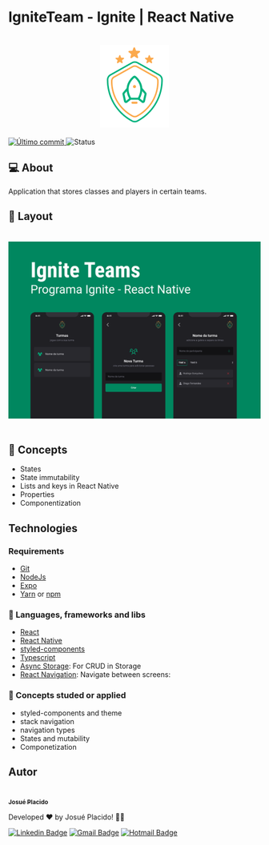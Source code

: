 # IgniteTeam - Ignite | React Native

<span style="display: flex;">
 <img style="margin: 20px auto;" src="./.github/Logo.png"/>
</span>

<a href="https://github.com/JosuePlacido/nlw-03/commits/master">
	<img alt="Último commit" src="https://img.shields.io/static/v1?label=last update&	message=20/06/2024&color=green&style=flat"/>
</a>
<img alt="Status" src="https://img.shields.io/static/v1?label=status&message=Em%20Desenvolvimento&color=orange&style=flat"/>

## :computer: About <a id = "sobre"></a>

Application that stores classes and players in certain teams.

## 🎨 Layout <a id = "sobre"></a>

<span style="display: flex;">
 <img style="margin: 20px auto;" src="./.github/brand.png"/>
</span>

## :wrench: Concepts

-   States
-   State immutability
-   Lists and keys in React Native
-   Properties
-   Componentization

## Technologies <a id="tecs"></a>

### Requirements

-   [Git](https://git-scm.com)
-   [NodeJs](https://nodejs.org/en/)
-   [Expo](https://expo.dev/)
-   [Yarn](https://yarnpkg.com/) or [npm](https://www.npmjs.com/)

### :wrench: Languages, frameworks and libs

-   [React](https://reactjs.org/)
-   [React Native](https://reactnative.dev/)
-   [styled-components](https://styled-components.com/)
-   [Typescript](https://www.typescriptlang.org/)
-   [Async Storage](https://react-native-async-storage.github.io/async-storage/): For CRUD in Storage
-   [React Navigation](https://reactnavigation.org/): Navigate between screens:

### 📖 Concepts studed or applied

-   styled-components and theme
-   stack navigation
-   navigation types
-   States and mutability
-   Componetization

## Autor

<a alt="Linkedin" href="https://linkedin/in/josueplacido">
 <img style="border-radius: 50%;" src="https://github.com/josueplacido.png" width="100px;" alt=""/>
 <br />
 <sub><b>Josué Placido</b></sub></a>

Developed ❤️ by Josué Placido! 👋🏽

[![Linkedin Badge](https://img.shields.io/badge/-Josue%20Placido-blue?style=flat-square&logo=Linkedin&logoColor=white&link=https://www.linkedin.com/in/josueplacido/)](https://www.linkedin.com/in/josueplacido/)
[![Gmail Badge](https://img.shields.io/badge/-juplacido.jnr@gmail.com-c14438?style=flat-square&logo=Gmail&logoColor=white&link=mailto:juplacido.jnr@gmail.com)](mailto:juplacido.jnr@gmail.com)
[![Hotmail Badge](https://img.shields.io/badge/-ozzyplacidojunior@hotmail.com-blue?style=flat-square&logo=microsoft&link=mailto:ozzyplacidojunior@hotmail.com)](mailto:ozzyplacidojunior@hotmail.com)
